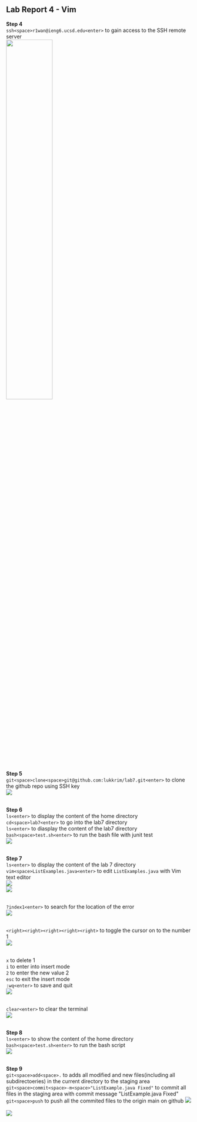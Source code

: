 ## Lab Report 4 - Vim
**Step 4**<br>
`ssh<space>r1wan@ieng6.ucsd.edu<enter>` to gain access to the SSH remote server<br>
<img src = "step4.png" width="50%" height="50%"><br><br>

**Step 5**<br>
`git<space>clone<space>git@github.com:lukkrim/lab7.git<enter>` to clone the github repo using SSH key<br>
<img src = "step5.png"><br><br>

**Step 6**<br>
`ls<enter>` to display the content of the home directory<br> 
`cd<space>lab7<enter>` to go into the lab7 directory<br>
`ls<enter>` to diasplay the content of the lab7 directory<br>
`bash<space>test.sh<enter>` to run the bash file with junit test<br>
<img src = "step6.png"><br><br>

**Step 7**<br>
`ls<enter>` to display the content of the lab 7 directory<br>
`vim<space>ListExamples.java<enter>` to edit `ListExamples.java` with Vim text editor<br>
<img src = "step7_1.png"><br>
<img src = "step7_2.png"><br><br>

`?index1<enter>` to search for the location of the error<br>
<img src = "step7_3.png"><br><br>

`<right><right><right><right><right>` to toggle the cursor on to the number 1<br>
<img src = "step7_4.png"><br><br>

`x` to delete 1<br>
`i` to enter into insert mode<br>
`2` to enter the new value 2<br>
`esc` to exit the insert mode<br>
`:wq<enter>` to save and quit<br>
<img src = "step7_5.png"><br><br>

`clear<enter>` to clear the terminal<br>
<img src = "step7_6.png"><br><br>

**Step 8**<br>
`ls<enter>` to show the content of the home directory<br>
`bash<space>test.sh<enter>` to run the bash script<br>
<img src = "step8.png"><br><br>

**Step 9**<br>
`git<space>add<space>.` to adds all modified and new files(including all subdirectoeries) in the current directory to the staging area<br>
`git<space>commit<space>-m<space>"ListExample.java Fixed"` to commit all files in the staging area with commit message "ListExample.java Fixed"<br>
`git<space>push` to push all the commited files to the origin main on github
<img src = "step9_1.png"><br><br>
<img src = "step9_2.png"><br><br>
